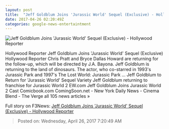 ```yaml
---
layout: post
title:  "Jeff Goldblum Joins 'Jurassic World' Sequel (Exclusive) - Hollywood Reporter"
date: 2017-04-26 02:20:49Z
categories: google-news-entertaintment
---
```


![Jeff Goldblum Joins 'Jurassic World' Sequel (Exclusive) - Hollywood Reporter](http://cdn4.thr.com/sites/default/files/2017/04/jeff_goldblum.jpg)

Hollywood Reporter Jeff Goldblum Joins 'Jurassic World' Sequel (Exclusive) Hollywood Reporter Chris Pratt and Bryce Dallas Howard are returning for the follow-up, which will be directed by J.A. Bayona. Jeff Goldblum is returning to the land of dinosaurs. The actor, who co-starred in 1993's Jurassic Park and 1997's The Lost World: Jurassic Park ... Jeff Goldblum to Return for 'Jurassic World' Sequel Variety Jeff Goldblum returning to franchise for Jurassic World 2 EW.com Jeff Goldblum Joins Jurassic World 2 Cast Comicbook.com ComingSoon.net - New York Daily News - Cinema Blend - The Verge all 105 news articles »


Full story on F3News: [Jeff Goldblum Joins 'Jurassic World' Sequel (Exclusive) - Hollywood Reporter](http://www.f3nws.com/n/bcBepH)

> Posted on: Wednesday, April 26, 2017 7:20:49 AM
